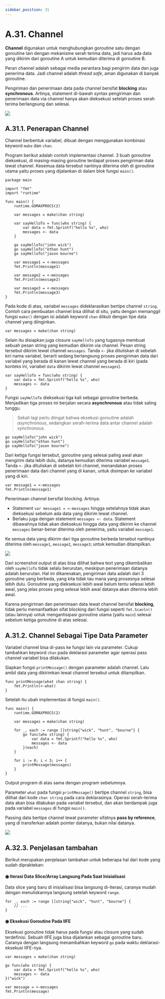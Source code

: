 ```yaml
---
sidebar_position: 31
---
```


# A.31. Channel


**Channel**  digunakan untuk menghubungkan goroutine satu dengan goroutine lain dengan mekanisme serah terima data, jadi harus ada data yang dikirim dari goroutine A untuk kemudian diterima di goroutine B.

Peran channel adalah sebagai media perantara bagi pengirim data dan juga penerima data. Jadi channel adalah  _thread safe_, aman digunakan di banyak goroutine.

Pengiriman dan penerimaan data pada channel bersifat  **blocking**  atau  **synchronous**. Artinya, statement di-bawah syntax pengiriman dan penerimaan data via channel hanya akan dieksekusi setelah proses serah terima berlangsung dan selesai.

**![](https://lh7-rt.googleusercontent.com/docsz/AD_4nXfOXnoOJHUNGZccO2yyX67n3InlcZfojXSVQd7HC-kNQkj8_s0k1oyOtnbv4v5GtDXBcDB0i0NYD1QEEX04y_8GZn-HJ9xalEvBw-QJCmiaJ4-EuLYDN3eesoqO_fTW0CzMD2pTCgVnJFc6zBDx5sCB4kdS?key=d3s-vJLBsYtwvRvGfZhdnw)**

## A.31.1. Penerapan Channel

Channel berbentuk variabel, dibuat dengan menggunakan kombinasi keyword  `make`  dan  `chan`.

Program berikut adalah contoh implementasi channel. 3 buah goroutine dieksekusi, di masing-masing goroutine terdapat proses pengiriman data lewat channel. Kesemua data tersebut nantinya diterima oleh di goroutine utama yaitu proses yang dijalankan di dalam blok fungsi  `main()`.

```
package main

import "fmt"
import "runtime"

func main() {
    runtime.GOMAXPROCS(2)

    var messages = make(chan string)

    var sayHelloTo = func(who string) {
        var data = fmt.Sprintf("hello %s", who)
        messages <- data
    }

    go sayHelloTo("john wick")
    go sayHelloTo("ethan hunt")
    go sayHelloTo("jason bourne")

    var message1 = <-messages
    fmt.Println(message1)

    var message2 = <-messages
    fmt.Println(message2)

    var message3 = <-messages
    fmt.Println(message3)
}
```
Pada kode di atas, variabel  `messages`  dideklarasikan bertipe channel  `string`. Contoh cara pembuatan channel bisa dilihat di situ, yaitu dengan memanggil fungsi  `make()`  dengan isi adalah keyword  `chan`  diikuti dengan tipe data channel yang diinginkan.

```
var messages = make(chan string)

```

Selain itu disiapkan juga closure  `sayHelloTo`  yang tugasnya membuat sebuah pesan string yang kemudian dikirim via channel. Pesan string tersebut dikirim lewat channel  `messages`. Tanda  `<-`  jika dituliskan di sebelah kiri nama variabel, berarti sedang berlangsung proses pengiriman data dari variabel yang berada di kanan lewat channel yang berada di kiri (pada konteks ini, variabel  `data`  dikirim lewat channel  `messages`).

```
var sayHelloTo = func(who string) {
    var data = fmt.Sprintf("hello %s", who)
    messages <- data
}
```

Fungsi  `sayHelloTo`  dieksekusi tiga kali sebagai goroutine berbeda. Menjadikan tiga proses ini berjalan secara  **asynchronous**  atau tidak saling tunggu.

> Sekali lagi perlu diingat bahwa eksekusi goroutine adalah  _asynchronous_, sedangkan serah-terima data antar channel adalah  _synchronous_.

```
go sayHelloTo("john wick")
go sayHelloTo("ethan hunt")
go sayHelloTo("jason bourne")
```

Dari ketiga fungsi tersebut, goroutine yang selesai paling awal akan mengirim data lebih dulu, datanya kemudian diterima variabel  `message1`. Tanda  `<-`  jika dituliskan di sebelah kiri channel, menandakan proses penerimaan data dari channel yang di kanan, untuk disimpan ke variabel yang di kiri.

```
var message1 = <-messages
fmt.Println(message1)
```

Penerimaan channel bersifat blocking. Artinya:

-   Statement  `var message1 = <-messages`  hingga setelahnya tidak akan dieksekusi sebelum ada data yang dikirim lewat channel.
-   Berlaku juga dengan statement  `messages <- data`. Statement dibawahnya tidak akan dieksekusi hingga data yang dikirim ke channel  `messages`  benar-benar diterima oleh penerima, yaitu variabel  `message1`.

Ke semua data yang dikirim dari tiga goroutine berbeda tersebut nantinya diterima oleh  `message1`,  `message2`,  `message3`; untuk kemudian ditampilkan.

**![](https://lh7-rt.googleusercontent.com/docsz/AD_4nXeVzNjKf2LIFsAJcwCJRwj3MOILF_mvdTNipXmIPYQfJxC01v21X7nzE1XlRHCcQK8czrqlFffJiVQnzdv-YPLFldtwx50xecAZJ6IJofDLzMgJw0AyATTguY2VO-LPT54AYGQB5juo_Ffzwqi67RHDjOm0?key=d3s-vJLBsYtwvRvGfZhdnw)**

Dari screenshot output di atas bisa dilihat bahwa text yang dikembalikan oleh  `sayHelloTo`  tidak selalu berurutan, meskipun penerimaan datanya adalah berurutan. Hal ini dikarenakan, pengiriman data adalah dari 3 goroutine yang berbeda, yang kita tidak tau mana yang prosesnya selesai lebih dulu. Goroutine yang dieksekusi lebih awal belum tentu selesai lebih awal, yang jelas proses yang selesai lebih awal datanya akan diterima lebih awal.

Karena pengiriman dan penerimaan data lewat channel bersifat  **blocking**, tidak perlu memanfaatkan sifat blocking dari fungsi seperti  `fmt.Scanln()`  (atau lainnya) untuk mengantisipasi goroutine utama (yaitu  `main`) selesai sebelum ketiga goroutine di atas selesai.

## A.31.2. Channel Sebagai Tipe Data Parameter

Variabel channel bisa di-pass ke fungsi lain via parameter. Cukup tambahkan keyword  `chan`  pada deklarasi parameter agar operasi pass channel variabel bisa dilakukan.

Siapkan fungsi  `printMessage()`  dengan parameter adalah channel. Lalu ambil data yang dikirimkan lewat channel tersebut untuk ditampilkan.

```
func printMessage(what chan string) {
    fmt.Println(<-what)
}
```

Setelah itu ubah implementasi di fungsi  `main()`.
```
func main() {
    runtime.GOMAXPROCS(2)

    var messages = make(chan string)

    for _, each := range []string{"wick", "hunt", "bourne"} {
        go func(who string) {
            var data = fmt.Sprintf("hello %s", who)
            messages <- data
        }(each)
    }

    for i := 0; i < 3; i++ {
        printMessage(messages)
    }
}

```

Output program di atas sama dengan program sebelumnya.

Parameter  `what`  pada fungsi  `printMessage()`  bertipe channel  `string`, bisa dilihat dari kode  `chan string`  pada cara deklarasinya. Operasi serah-terima data akan bisa dilakukan pada variabel tersebut, dan akan berdampak juga pada variabel  `messages`  di fungsi  `main()`.

Passing data bertipe channel lewat parameter sifatnya  **pass by reference**, yang di transferkan adalah pointer datanya, bukan nilai datanya.

**![](https://lh7-rt.googleusercontent.com/docsz/AD_4nXdgoHUZgIwD5M9okTqYuVyoF_BgJvSXYY21d1GycurWvbM_LWq30cMkhxjIUumVLVwMHfn5IDHM0T7ut2IKw4AspnQYUFTOaY4NFZjpICWsirwpbQBGgyKVtpGIQ5rMTms_vYuGSK6e2OG9WL945k2QOuA?key=d3s-vJLBsYtwvRvGfZhdnw)**

## A.32.3. Penjelasan tambahan

Berikut merupakan penjelasan tambahan untuk beberapa hal dari kode yang sudah dipraktekan:

#### ◉ Iterasi Data Slice/Array Langsung Pada Saat Inisialisasi

Data slice yang baru di inisialisasi bisa langsung di-iterasi, caranya mudah dengan menuliskannya langsung setelah keyword  `range`.

```
for _, each := range []string{"wick", "hunt", "bourne"} {
    // ...
}

```

#### ◉ Eksekusi Goroutine Pada IIFE

Eksekusi goroutine tidak harus pada fungsi atau closure yang sudah terdefinisi. Sebuah IIFE juga bisa dijalankan sebagai goroutine baru. Caranya dengan langsung menambahkan keyword  `go`  pada waktu deklarasi-eksekusi IIFE-nya.

```
var messages = make(chan string)

go func(who string) {
    var data = fmt.Sprintf("hello %s", who)
    messages <- data
}("wick")

var message = <-messages
fmt.Println(message)
```